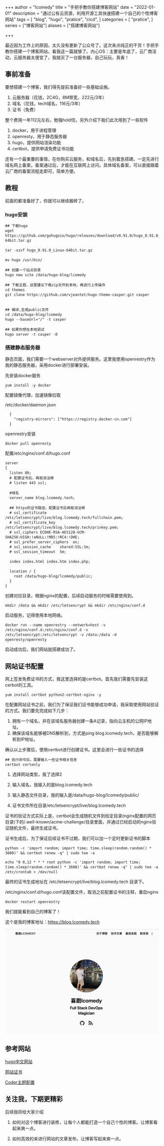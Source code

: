 +++
author = "lcomedy"
title = "手把手教你搭建博客网站"
date = "2022-01-01"
description = "通过公有云资源，利用开源工具快速搭建一个自己的个性博客网站"
tags = [
    "blog",
    "hugo",
    "pratice",
    "cicd",
]
categories = [
    "pratice",
]
series = ["博客网站"]
aliases = ["搭建博客网站"]

+++

最近因为工作上的原因，太久没有更新了公众号了。这次来点纯正的干货！手把手教你搭建一个博客网站，看我这一篇就够了。内心OS：主要是年底了，云厂商活动，云服务器太便宜了，我就买了一台服务器，自己玩玩，真香！

## 事前准备

要想搭建一个博客，我们得先提前准备好一些基础设施。

1. 云服务器（花钱，2C4G，8M带宽，222元/3年）
2. 域名（花钱，tech域名，116元/3年）
3. 证书（免费）

整个费用一年112元左右，勉强hold住。另外介绍下我们此次用到了一些软件

1. docker，用于进程管理
2. openresty，用于静态服务器
3. hugo，提供网站渲染功能
4. certbot，提供申请免费证书功能

还有一个最重要的事情，在你购买云服务，和域名后，先别着急搭建。一定先进行域名网上备案，备案通过后，才能在互联网上访问。具体域名备案，可以直接跟着云厂商的备案流程走即可，简单方便。

## 教程

前面的都准备好了，你就可以继续搬砖了。

### hugo安装

```shell
## 下载hugo
wget https://github.com/gohugoio/hugo/releases/download/v0.91.0/hugo_0.91.0_Linux-64bit.tar.gz

tar -xzvf hugo_0.91.0_Linux-64bit.tar.gz

mv hugo /usr/bin/

## 创建一个站点目录
hugo new site /data/hugo-blog/lcomedy

## 下载主题，这里建议下载zip文件到本地，再进行上传操作
cd themes
git clone https://github.com/vjeantet/hugo-theme-casper.git casper


## 编译,生成public文件
cd /data/hugo-blog/lcomedy
hugo --baseUrl="/" -t casper

## 如果你想在本地调试
hugo server -t casper -D

```

### 搭建静态服务器

静态页面，我们需要一个webserver对外提供服务。这里我使用openrestry作为我的静态服务器，采用docker进行部署安装。

先安装docker服务

```shell
yum install -y docker
```

配置镜像代理，加速镜像拉取

/etc/docker/daemon.json

```shell
  {
    "registry-mirrors": ["https://registry.docker-cn.com"]
  }
```

openrestry安装

```shell
docker pull openresty
```

配置/etc/nginx/conf.d/hugo.conf

```nginx
server
{
  listen 80;
  # 配置证书后，再取消注释
  # listen 443 ssl;

  #域名
  server_name blog.lcomedy.tech;

  ## https的证书路径，配置证书后再取消注释
  # ssl_certificate /etc/letsencrypt/live/blog.lcomedy.tech/fullchain.pem;
  # ssl_certificate_key /etc/letsencrypt/live/blog.lcomedy.tech/privkey.pem;
  # ssl_ciphers ECDHE-RSA-AES128-GCM-SHA256:HIGH:!aNULL:!MD5:!RC4:!DHE;
  # ssl_prefer_server_ciphers  on;
  # ssl_session_cache    shared:SSL:1m;
  # ssl_session_timeout  5m;

  index index.html index.htm index.php;

  location / {
    root /data/hugo-blog/lcomedy/public;
  }
}
```

创建对应目录，根据nginx的配置，后续启动服务的时候需要使用到。

```shell
mkdir /data && mkdir /etc/letsencrypt && mkdir /etc/nginx/conf.d
```

启动服务，记得使用本地网络。

```shell
docker run --name openrestry --network=host -v /etc/nginx/conf.d:/etc/nginx/conf.d -v /etc/letsencrypt:/etc/letsencrypt -v /data:/data -d openresty/openresty
```

启动成功后，我们网站就搭建成功了。

## 网站证书配置

网上签发免费证书的方式，我这里选择的是certbot。首先我们需要先安装这cerbot的工具。

```shell
yum install certbot python2-certbot-nginx -y
```

在配置网站证书之前，我们为了保证我们证书能够成功申请，我采取使用网站验证的方式。我们要先完成如下几步：

1. 拥有一个域名，并在该域名服务器创建一条A记录，指向云主机的公网IP地址。
2. 确保该域名能够被DNS解析到，方式是ping blog.lcomedy.tech，是否能够解析到IP地址。

确认以上步骤后，使用certbot进行创建证书。这里会进行一些证书的选择

```shell
## 执行命令后，需要输入一些证书相关信息
certbot certonly
```

1. 选择网站类型，我了选择2

2. 输入域名，我输入的是blog.lcomedy.tech

3. 输入静态文件目录，我的输入是/data/hugo-blog/lcomedy/public/

4. 证书文件所在目录/etc/letsencrypt/live/blog.lcomedy.tech

证书的验证方式实际上是，certbot会生成随机文件到给定目录(nginx配置的网页目录)下的/.well-known/acme-challenge/目录里面，并通过已经启动的nginx验证随机文件，最终生成证书。

证书生成后，为了保证后续证书不过期，我们可以加一个定时更新证书的脚本

```shell
python -c 'import random; import time; time.sleep(random.random() * 3600)' && certbot renew -q" | sudo tee -a
```

```
echo "0 0,12 * * * root python -c 'import random; import time; time.sleep(random.random() * 3600)' && certbot renew -q" | sudo tee -a /etc/crontab > /dev/null
```

最终的证书生成地址在 /etc/letsencrypt/live/blog.lcomedy.tech 目录下。

/etc/nginx/conf.d/hugo.conf该配置文件，取消之前配置证书的注释，重启nginx

```
docker restart openrestry
```

我们就能看到自己的博客了！

这个是我的博客地址：https://blog.lcomedy.tech

![image-20220101215845663](images/image-20220101215845663-1045527.png)

## 参考网站

[hugo中文网站](https://www.gohugo.org/)

[网站证书](https://www.cnblogs.com/sage-blog/p/10302934.html)

[Coder主题配置](https://github.com/luizdepra/hugo-coder/wiki/Configurations)

## 关注我，下期更精彩

后续我将给大家介绍

1. 如何对这个博客进行装修，让每个人都能打造一个自己个性的博客。让博客看起来爽一点。

2. 如何高效的来进行网站的文章发布。让博客写起来爽一点。